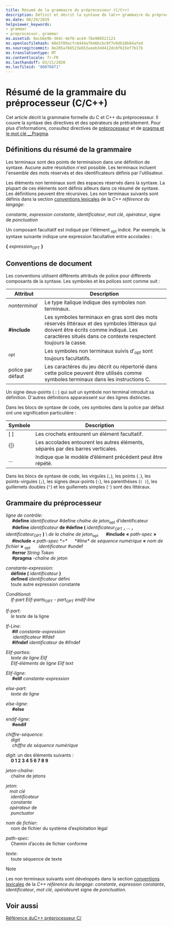 ```yaml
---
title: Résumé de la grammaire du préprocesseur (C/C++)
description: Définit et décrit la syntaxe de laC++ grammaire du préprocesseur Microsoft C/Compiler (MSVC).
ms.date: 08/29/2019
helpviewer_keywords:
- grammar
- preprocessor, grammar
ms.assetid: 0acb6e9b-364c-4ef8-ace4-7be980521121
ms.openlocfilehash: 68e5f09acfc6444afb46bcbc0f7e9db10b04afed
ms.sourcegitcommit: 8e285a766523e653aeeb34d412dc6f615ef7b17b
ms.translationtype: MT
ms.contentlocale: fr-FR
ms.lasthandoff: 03/21/2020
ms.locfileid: "80076871"
---
```

# <a name="preprocessor-grammar-summary-cc"></a>Résumé de la grammaire du préprocesseur (C/C++)

Cet article décrit la grammaire formelle du C et C++ du préprocesseur. Il couvre la syntaxe des directives et des opérateurs de prétraitement. Pour plus d’informations, consultez directives de [préprocesseur](../preprocessor/preprocessor.md) et de [pragma et le mot clé __Pragma](../preprocessor/pragma-directives-and-the-pragma-keyword.md).

## <a name="definitions-for-the-grammar-summary"></a><a name="definitions"></a>Définitions du résumé de la grammaire

Les terminaux sont des points de terminaison dans une définition de syntaxe. Aucune autre résolution n'est possible. Les terminaux incluent l'ensemble des mots réservés et des identificateurs définis par l'utilisateur.

Les éléments non terminaux sont des espaces réservés dans la syntaxe. La plupart de ces éléments sont définis ailleurs dans ce résumé de syntaxe. Les définitions peuvent être récursives. Les non terminaux suivants sont définis dans la section [conventions lexicales](../cpp/lexical-conventions.md) de la  *C++ référence du langage*:

*constante*, *expression constante*, *identificateur*, *mot clé*, *opérateur*, signe de *ponctuation*

Un composant facultatif est indiqué par l'élément <sub>opt</sub> indicé. Par exemple, la syntaxe suivante indique une expression facultative entre accolades :

**{** *expression*<sub>OPT</sub> **}**

## <a name="document-conventions"></a><a name="conventions"></a>Conventions de document

Les conventions utilisent différents attributs de police pour différents composants de la syntaxe. Les symboles et les polices sont comme suit :

| Attribut | Description |
|---------------|-----------------|
| *nonterminal* | Le type italique indique des symboles non terminaux. |
| **#include** | Les symboles terminaux en gras sont des mots réservés littéraux et des symboles littéraux qui doivent être écrits comme indiqué. Les caractères situés dans ce contexte respectent toujours la casse. |
| <sub>opt</sub> | Les symboles non terminaux suivis d’<sub>opt</sub> sont toujours facultatifs.|
| police par défaut | Les caractères du jeu décrit ou répertorié dans cette police peuvent être utilisés comme symboles terminaux dans les instructions C. |

Un signe deux-points ( **:** ) qui suit un symbole non terminal introduit sa définition. D'autres définitions apparaissent sur des lignes distinctes.

Dans les blocs de syntaxe de code, ces symboles dans la police par défaut ont une signification particulière :

| Symbole | Description |
|---|---|
| \[ ] | Les crochets entourent un élément facultatif. |
| {\|} | Les accolades entourent les autres éléments, séparés par des barres verticales. |
| ... | Indique que le modèle d’élément précédent peut être répété. |

Dans les blocs de syntaxe de code, les virgules (`,`), les points (`.`), les points-virgules (`;`), les signes deux-points (`:`), les parenthèses (`( )`), les guillemets doubles (`"`) et les guillemets simples (`'`) sont des littéraux.

## <a name="preprocessor-grammar"></a><a name="grammar"></a>Grammaire du préprocesseur

*ligne de contrôle*: \
&nbsp;&nbsp;&nbsp;&nbsp; **#define** *identificateur* #define *chaîne de jeton*<sub>opt</sub> d’identificateur\
&nbsp;&nbsp;&nbsp;&nbsp; **#define** *identificateur* **de #define (** *identificateur*<sub>OPT</sub> **,** ... **,** *identificateur*<sub>OPT</sub> **)** \ *de la chaîne de jeton*<sub>opt</sub>
&nbsp;&nbsp;&nbsp;&nbsp; **#include** **«** _path-spec_ **»** \
&nbsp;&nbsp;&nbsp;&nbsp; **#include** **\<** _path-spec_ **>\**
&nbsp;&nbsp;&nbsp;&nbsp; **#line\** *de séquence numérique* **«** _nom de fichier_ **»** <sub>opt</sub>
&nbsp;&nbsp; **&nbsp;&nbsp;** *identificateur* #undef\
&nbsp;&nbsp;&nbsp;&nbsp; **#error** *String Token*\
&nbsp;&nbsp;&nbsp;&nbsp; **#pragma** *-chaîne de jeton*

*constante-expression*: \
&nbsp;&nbsp;&nbsp;&nbsp;**définie (** *identificateur* **)** \
&nbsp;&nbsp;&nbsp;&nbsp;**defined** *identificateur* défini\
&nbsp;&nbsp;&nbsp;&nbsp;toute autre expression constante

*Conditional*: \
&nbsp;&nbsp;&nbsp;&nbsp;*If-part* *Elif-parts*<sub>OPT</sub> - *part*<sub>OPT</sub> *endif-line*

*If-part*: \
&nbsp;&nbsp;&nbsp;&nbsp;*le* *texte* de la ligne

*If-Line*: \
&nbsp;&nbsp;&nbsp;&nbsp; **#if** *constante-expression*\
&nbsp;&nbsp; **&nbsp;&nbsp;** *identificateur* #ifdef\
&nbsp;&nbsp;&nbsp;&nbsp; **#ifndef** *identificateur* de #ifndef

*Elif-parties*: \
&nbsp;&nbsp;&nbsp;&nbsp;*texte* *de ligne Elif*\
&nbsp;&nbsp;&nbsp;&nbsp;*Elif-éléments* *de ligne Elif* *text*

*Elif-ligne*: \
&nbsp;&nbsp;&nbsp;&nbsp; **#elif** *constante-expression*

*else-part*: \
&nbsp;&nbsp;&nbsp;&nbsp;*texte* *de ligne*

*else-ligne*: \
&nbsp;&nbsp;&nbsp;&nbsp; **#else**

*endif-ligne*: \
&nbsp;&nbsp;&nbsp;&nbsp; **#endif**

*chiffre-séquence*: \
&nbsp;&nbsp;&nbsp;&nbsp;*digit*\
&nbsp;&nbsp;&nbsp; *&nbsp;chiffre* *de séquence numérique*

*digit*: un des éléments suivants : \
&nbsp;&nbsp;&nbsp;&nbsp;**0 1 2 3 4 5 6 7 8 9**

*jeton-chaîne*: \
&nbsp;&nbsp;&nbsp;&nbsp;chaîne de jetons

*jeton*: \
&nbsp;&nbsp;&nbsp;*mot clé* &nbsp;\
&nbsp;&nbsp;&nbsp;&nbsp;*identificateur*\
&nbsp;&nbsp;&nbsp;&nbsp;*constante*\
&nbsp;&nbsp;&nbsp;*opérateur* de &nbsp;\
&nbsp;&nbsp;&nbsp;&nbsp;*punctuator*

*nom de fichier*: \
&nbsp;&nbsp;&nbsp;&nbsp;nom de fichier du système d’exploitation légal

*path-spec*: \
&nbsp;&nbsp;&nbsp;&nbsp;Chemin d’accès de fichier conforme

*texte*: \
&nbsp;&nbsp;&nbsp;&nbsp;toute séquence de texte

> [!NOTE]
> Les non terminaux suivants sont développés dans la section [conventions lexicales](../cpp/lexical-conventions.md) de la  *C++ référence du langage*: *constante*, *expression constante*, *identificateur*, *mot clé*, *opérateur*et signe de *ponctuation*.

## <a name="see-also"></a>Voir aussi

[Référence duC++ préprocesseur C/](../preprocessor/c-cpp-preprocessor-reference.md)
